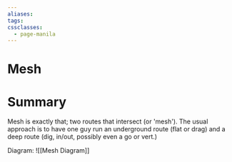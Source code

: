 ```yaml
---
aliases: 
tags: 
cssclasses:
  - page-manila
---
```

# Mesh 

# Summary
Mesh is exactly that; two routes that intersect (or 'mesh'). The usual approach is to have one guy run an underground route (flat or drag) and a deep route (dig, in/out, possibly even a go or vert.)

Diagram:
![[Mesh Diagram]]
